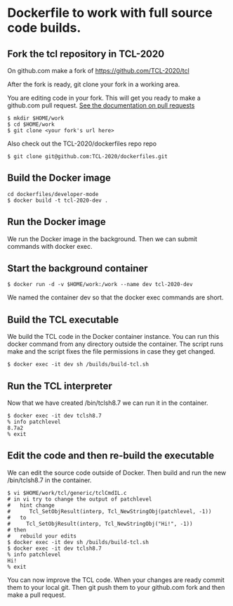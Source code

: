 # Dockerfile to work with full source code builds.

## Fork the tcl repository in TCL-2020
On github.com make a fork of https://github.com/TCL-2020/tcl

After the fork is ready, git clone your fork in a working area.

You are editing code in your fork.  This will get you ready to make a github.com pull request.
[See the documentation on pull requests](https://help.github.com/articles/about-pull-requests/)

```
$ mkdir $HOME/work
$ cd $HOME/work
$ git clone <your fork's url here>
```
Also check out the TCL-2020/dockerfiles repo repo
```
$ git clone git@github.com:TCL-2020/dockerfiles.git
```
## Build the Docker image
```
cd dockerfiles/developer-mode
$ docker build -t tcl-2020-dev .
```
## Run the Docker image
We run the Docker image in the background.  Then we can submit commands with docker exec.

## Start the background container
```
$ docker run -d -v $HOME/work:/work --name dev tcl-2020-dev
```
We named the container dev so that the docker exec commands are short.

## Build the TCL executable
We build the TCL code in the Docker container instance.
You can run this docker command from any directory outside the container.
The script runs make and the script fixes the file permissions in case
they get changed.
```
$ docker exec -it dev sh /builds/build-tcl.sh
```
## Run the TCL interpreter
Now that we have created /bin/tclsh8.7 we can run it in the container.
```
$ docker exec -it dev tclsh8.7
% info patchlevel
8.7a2
% exit
```

## Edit the code and then re-build the executable
We can edit the source code outside of Docker.
Then build and run the new /bin/tclsh8.7 in the container.
```
$ vi $HOME/work/tcl/generic/tclCmdIL.c
# in vi try to change the output of patchlevel
#   hint change
#      Tcl_SetObjResult(interp, Tcl_NewStringObj(patchlevel, -1))
#   to
#     Tcl_SetObjResult(interp, Tcl_NewStringObj("Hi!", -1))
# then
#   rebuild your edits
$ docker exec -it dev sh /builds/build-tcl.sh
$ docker exec -it dev tclsh8.7
% info patchlevel
Hi!
% exit
```
You can now improve the TCL code.
When your changes are ready commit them to your local git.
Then git push them to your github.com fork and then make a pull request.
